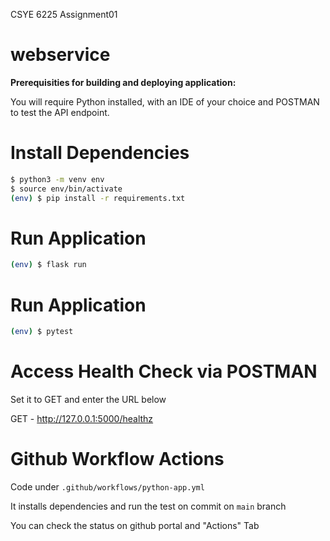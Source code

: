 CSYE 6225 Assignment01
# webservice 
<b> Prerequisities for building and deploying application: </b>

You will require Python installed, with an IDE of your choice and POSTMAN to test the API endpoint.
# Install Dependencies

```bash
$ python3 -m venv env
$ source env/bin/activate
(env) $ pip install -r requirements.txt
```

# Run Application

```bash
(env) $ flask run
```

# Run Application

```bash
(env) $ pytest
```

# Access Health Check via POSTMAN

Set it to GET and enter the URL below

GET - http://127.0.0.1:5000/healthz

# Github Workflow Actions

Code under `.github/workflows/python-app.yml`

It installs dependencies and run the test on commit on `main` branch

You can check the status on github portal and "Actions" Tab